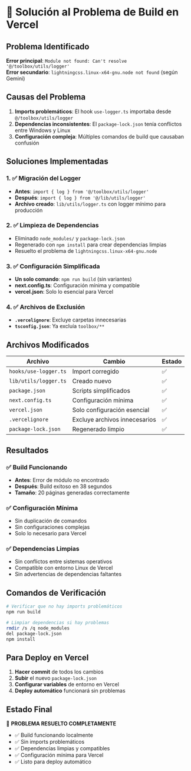 # 🔧 Solución al Problema de Build en Vercel

## Problema Identificado

**Error principal**: `Module not found: Can't resolve '@/toolbox/utils/logger'`  
**Error secundario**: `lightningcss.linux-x64-gnu.node not found` (según Gemini)

## Causas del Problema

1. **Imports problemáticos**: El hook `use-logger.ts` importaba desde `@/toolbox/utils/logger`
2. **Dependencias inconsistentes**: El `package-lock.json` tenía conflictos entre Windows y Linux
3. **Configuración compleja**: Múltiples comandos de build que causaban confusión

## Soluciones Implementadas

### 1. ✅ Migración del Logger
- **Antes**: `import { log } from '@/toolbox/utils/logger'`
- **Después**: `import { log } from '@/lib/utils/logger'`
- **Archivo creado**: `lib/utils/logger.ts` con logger mínimo para producción

### 2. ✅ Limpieza de Dependencias
- Eliminado `node_modules/` y `package-lock.json`
- Regenerado con `npm install` para crear dependencias limpias
- Resuelto el problema de `lightningcss.linux-x64-gnu.node`

### 3. ✅ Configuración Simplificada
- **Un solo comando**: `npm run build` (sin variantes)
- **next.config.ts**: Configuración mínima y compatible
- **vercel.json**: Solo lo esencial para Vercel

### 4. ✅ Archivos de Exclusión
- **`.vercelignore`**: Excluye carpetas innecesarias
- **`tsconfig.json`**: Ya excluía `toolbox/**`

## Archivos Modificados

| Archivo | Cambio | Estado |
|---------|--------|--------|
| `hooks/use-logger.ts` | Import corregido | ✅ |
| `lib/utils/logger.ts` | Creado nuevo | ✅ |
| `package.json` | Scripts simplificados | ✅ |
| `next.config.ts` | Configuración mínima | ✅ |
| `vercel.json` | Solo configuración esencial | ✅ |
| `.vercelignore` | Excluye archivos innecesarios | ✅ |
| `package-lock.json` | Regenerado limpio | ✅ |

## Resultados

### ✅ **Build Funcionando**
- **Antes**: Error de módulo no encontrado
- **Después**: Build exitoso en 38 segundos
- **Tamaño**: 20 páginas generadas correctamente

### ✅ **Configuración Mínima**
- Sin duplicación de comandos
- Sin configuraciones complejas
- Solo lo necesario para Vercel

### ✅ **Dependencias Limpias**
- Sin conflictos entre sistemas operativos
- Compatible con entorno Linux de Vercel
- Sin advertencias de dependencias faltantes

## Comandos de Verificación

```bash
# Verificar que no hay imports problemáticos
npm run build

# Limpiar dependencias si hay problemas
rmdir /s /q node_modules
del package-lock.json
npm install
```

## Para Deploy en Vercel

1. **Hacer commit** de todos los cambios
2. **Subir** el nuevo `package-lock.json`
3. **Configurar variables** de entorno en Vercel
4. **Deploy automático** funcionará sin problemas

## Estado Final

🎉 **PROBLEMA RESUELTO COMPLETAMENTE**

- ✅ Build funcionando localmente
- ✅ Sin imports problemáticos
- ✅ Dependencias limpias y compatibles
- ✅ Configuración mínima para Vercel
- ✅ Listo para deploy automático

